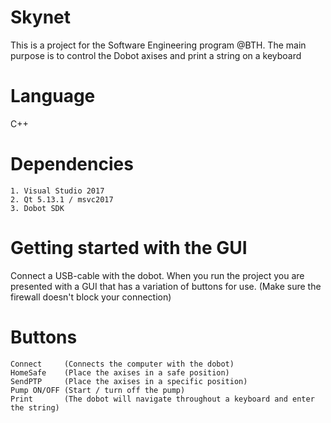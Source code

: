 # Skynet

This is a project for the Software Engineering program @BTH.
The main purpose is to control the Dobot axises and print a string on a keyboard

# Language
C++

# Dependencies

```
1. Visual Studio 2017
2. Qt 5.13.1 / msvc2017
3. Dobot SDK
```

# Getting started with the GUI

Connect a USB-cable with the dobot.
When you run the project you are presented with a GUI that has a variation of buttons for use. 
(Make sure the firewall doesn't block your connection)

# Buttons

```
Connect     (Connects the computer with the dobot)
HomeSafe    (Place the axises in a safe position)
SendPTP     (Place the axises in a specific position)
Pump ON/OFF (Start / turn off the pump)
Print       (The dobot will navigate throughout a keyboard and enter the string)
```
